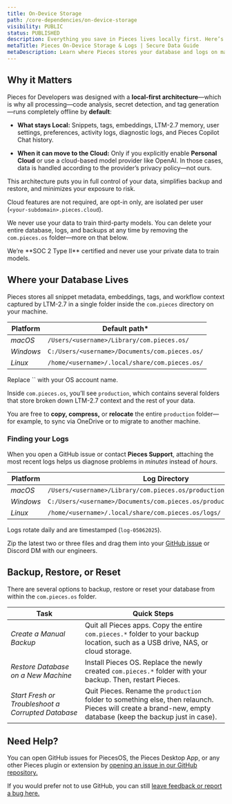 ```yaml
---
title: On-Device Storage
path: /core-dependencies/on-device-storage
visibility: PUBLIC
status: PUBLISHED
description: Everything you save in Pieces lives locally first. Here’s exactly where to find it—and how to share the right files when you need help.
metaTitle: Pieces On-Device Storage & Logs | Secure Data Guide
metaDescription: Learn where Pieces stores your database and logs on macOS, Windows, and Linux. Backup, restore, or delete data locally with SOC 2-certified security.
---
```


## Why it Matters

Pieces for Developers was designed with a **local-first architecture**—which is why all processing—code analysis, secret detection, and tag generation—runs completely offline by **default**:

* **What stays Local:** Snippets, tags, embeddings, LTM-2.7 memory, user settings, preferences, activity logs, diagnostic logs, and Pieces Copilot Chat history.

* **When it can move to the Cloud:** Only if you explicitly enable **Personal Cloud** or use a cloud-based model provider like OpenAI. In those cases, data is handled according to the provider’s privacy policy—not ours.

This architecture puts you in full control of your data, simplifies backup and restore, and minimizes your exposure to risk.

Cloud features are not required, are opt-in only, are isolated per user (`<your-subdomain>.pieces.cloud`).

We never use your data to train third-party models. You can delete your entire database, logs, and backups at any time by removing the `com.pieces.os` folder—more on that below.

<Callout type="tip">
  We’re **SOC 2 Type II** certified and never use your private data to train models.
</Callout>

## Where your Database Lives

Pieces stores all snippet metadata, embeddings, tags, and workflow context captured by LTM-2.7 in a single folder inside the `com.pieces` directory on your machine. 

| **Platform** | **Default path\***                             |
| ------------ | ---------------------------------------------- |
| *macOS*      | `/Users/<username>/Library/com.pieces.os/`     |
| *Windows*    | `C:/Users/<username>/Documents/com.pieces.os/` |
| *Linux*      | `/home/<username>/.local/share/com.pieces.os/` |

<Callout type="tip">
  Replace `<username>` with your OS account name.
</Callout>

Inside `com.pieces.os`, you’ll see `production`, which contains several folders that store broken down LTM-2.7 context and the rest of your data.

You are free to **copy, compress,** or **relocate** the entire `production` folder—for example, to sync via OneDrive or to migrate to another machine.

### Finding your Logs

When you open a GitHub issue or contact **Pieces Support**, attaching the most recent logs helps us diagnose problems in *minutes* instead of *hours*.

| **Platform** | **Log Directory**                                                     |
| ------------ | --------------------------------------------------------------------- |
| *macOS*      | `/Users/<username>/Library/com.pieces.os/production/support/logs/`    |
| *Windows*    | `C:/Users/<username>/Documents/com.pieces.os/production/support/logs` |
| *Linux*      | `/home/<username>/.local/share/com.pieces.os/logs/`                   |

Logs rotate daily and are timestamped (`log-05062025`).

Zip the latest two or three files and drag them into your <a target="_blank" href="https://github.com/pieces-app/support/issues">GitHub issue</a> or Discord DM with our engineers.

## Backup, Restore, or Reset

There are several options to backup, restore or reset your database from within the `com.pieces.os` folder.

| **Task**                                           | **Quick Steps**                                                                                                                                              |
| -------------------------------------------------- | ------------------------------------------------------------------------------------------------------------------------------------------------------------ |
| *Create a Manual Backup*                           | Quit all Pieces apps. Copy the entire `com.pieces.*` folder to your backup location, such as a USB drive, NAS, or cloud storage.                             |
| *Restore Database on a New Machine*                | Install Pieces OS. Replace the newly created `com.pieces.*` folder with your backup. Then, restart Pieces.                                                   |
| *Start Fresh or Troubleshoot a Corrupted Database* | Quit Pieces. Rename the `production` folder to something else, then relaunch. Pieces will create a brand-new, empty database (keep the backup just in case). |

## Need Help?<a target="_blank" href="/extensions-plugins/sublime#get-support-or-share-feedback">**​**</a>

You can open GitHub issues for PiecesOS, the Pieces Desktop App, or any other Pieces plugin or extension by <a target="_blank" href="https://github.com/pieces-app/support/issues">opening an issue in our GitHub repository.</a>

If you would prefer not to use GitHub, you can still <a target="_blank" href="https://getpieces.typeform.com/to/mCjBSIjF#page=docs-support">leave feedback or report a bug here.</a>
